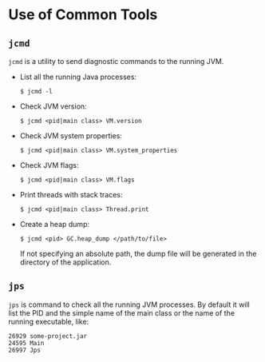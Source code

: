 # Use of Common Tools

## `jcmd`

`jcmd` is a utility to send diagnostic commands to the running JVM.

* List all the running Java processes:

  ```console
  $ jcmd -l
  ```

* Check JVM version:

  ```console
  $ jcmd <pid|main class> VM.version
  ```

* Check JVM system properties:

  ```console
  $ jcmd <pid|main class> VM.system_properties
  ```

* Check JVM flags:

  ```console
  $ jcmd <pid|main class> VM.flags
  ```

* Print threads with stack traces:

  ```console
  $ jcmd <pid|main class> Thread.print
  ```

* Create a heap dump:

  ```console
  $ jcmd <pid> GC.heap_dump </path/to/file>
  ```

  If not specifying an absolute path, the dump file will be generated in the directory of the application.

## `jps`

`jps` is command to check all the running JVM processes. By default it will list the PID and the simple name of the main class or the name of the running executable, like:

```
26929 some-project.jar
24595 Main
26997 Jps
```
